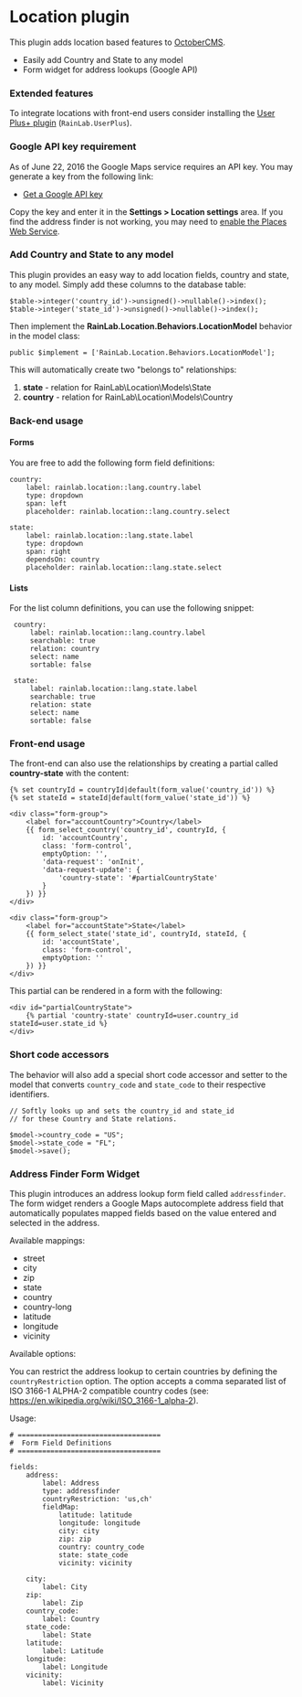 # Location plugin

This plugin adds location based features to [OctoberCMS](http://octobercms.com).

* Easily add Country and State to any model
* Form widget for address lookups (Google API)

### Extended features

To integrate locations with front-end users consider installing the [User Plus+ plugin](http://octobercms.com/plugin/rainlab-userplus) (`RainLab.UserPlus`).

### Google API key requirement

As of June 22, 2016 the Google Maps service requires an API key. You may generate a key from the following link:

- [Get a Google API key](https://developers.google.com/maps/documentation/javascript/get-api-key)

Copy the key and enter it in the **Settings > Location settings** area. If you find the address finder is not working, you may need to [enable the Places Web Service](https://console.developers.google.com/apis/api/places_backend/overview?project=_).

### Add Country and State to any model

This plugin provides an easy way to add location fields, country and state, to any model. Simply add these columns to the database table:

    $table->integer('country_id')->unsigned()->nullable()->index();
    $table->integer('state_id')->unsigned()->nullable()->index();

Then implement the **RainLab.Location.Behaviors.LocationModel** behavior in the model class:

    public $implement = ['RainLab.Location.Behaviors.LocationModel'];

This will automatically create two "belongs to" relationships:

1. **state** - relation for RainLab\Location\Models\State
1. **country** - relation for RainLab\Location\Models\Country

### Back-end usage

#### Forms

You are free to add the following form field definitions:

    country:
        label: rainlab.location::lang.country.label
        type: dropdown
        span: left
        placeholder: rainlab.location::lang.country.select

    state:
        label: rainlab.location::lang.state.label
        type: dropdown
        span: right
        dependsOn: country
        placeholder: rainlab.location::lang.state.select

#### Lists

For the list column definitions, you can use the following snippet:

     country:
         label: rainlab.location::lang.country.label
         searchable: true
         relation: country
         select: name
         sortable: false

     state:
         label: rainlab.location::lang.state.label
         searchable: true
         relation: state
         select: name
         sortable: false

### Front-end usage

The front-end can also use the relationships by creating a partial called **country-state** with the content:

    {% set countryId = countryId|default(form_value('country_id')) %}
    {% set stateId = stateId|default(form_value('state_id')) %}

    <div class="form-group">
        <label for="accountCountry">Country</label>
        {{ form_select_country('country_id', countryId, {
            id: 'accountCountry',
            class: 'form-control',
            emptyOption: '',
            'data-request': 'onInit',
            'data-request-update': {
                'country-state': '#partialCountryState'
            }
        }) }}
    </div>

    <div class="form-group">
        <label for="accountState">State</label>
        {{ form_select_state('state_id', countryId, stateId, {
            id: 'accountState',
            class: 'form-control',
            emptyOption: ''
        }) }}
    </div>

This partial can be rendered in a form with the following:

    <div id="partialCountryState">
        {% partial 'country-state' countryId=user.country_id stateId=user.state_id %}
    </div>

### Short code accessors

The behavior will also add a special short code accessor and setter to the model that converts `country_code` and `state_code` to their respective identifiers.

    // Softly looks up and sets the country_id and state_id
    // for these Country and State relations.

    $model->country_code = "US";
    $model->state_code = "FL";
    $model->save();

### Address Finder Form Widget

This plugin introduces an address lookup form field called `addressfinder`. The form widget renders a Google Maps autocomplete address field that automatically populates mapped fields based on the value entered and selected in the address.

Available mappings:

- street
- city
- zip
- state
- country
- country-long
- latitude
- longitude
- vicinity

Available options:

You can restrict the address lookup to certain countries by defining the `countryRestriction` option. The option accepts a comma separated list of ISO 3166-1 ALPHA-2 compatible country codes (see: https://en.wikipedia.org/wiki/ISO_3166-1_alpha-2).

Usage:

    # ===================================
    #  Form Field Definitions
    # ===================================

    fields:
        address:
            label: Address
            type: addressfinder
            countryRestriction: 'us,ch'
            fieldMap:
                latitude: latitude
                longitude: longitude
                city: city
                zip: zip
                country: country_code
                state: state_code
                vicinity: vicinity

        city:
            label: City
        zip:
            label: Zip
        country_code:
            label: Country
        state_code:
            label: State
        latitude:
            label: Latitude
        longitude:
            label: Longitude
        vicinity:
            label: Vicinity
